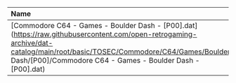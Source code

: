 |Name|Size|
|:---|---:|
|[Commodore C64 - Games - Boulder Dash - [P00].dat](https://raw.githubusercontent.com/open-retrogaming-archive/dat-catalog/main/root/basic/TOSEC/Commodore/C64/Games/Boulder Dash/[P00]/Commodore C64 - Games - Boulder Dash - [P00].dat)|27850|
